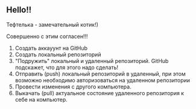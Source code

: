 ## Hello!!

Тефтелька - замечательный котик!)

Совершенно с этим согласен!!!

1. Создать аккауунт на GitHub
2. Создать локальный репозиторий
3. "Подружить" локальный и удаленный репозиторий. GitHub подскажет, что для этого надо сделать!
4. Отправить (push) локальный репозиторий в удаленный, при этом возможно необходимо авторизоваться на удаленном репозитории
5. Провести изменения с другого компьютера.
6. Выкачать (pull)  актуальное состояние удаленного репозитория к себе на компьютер. 
